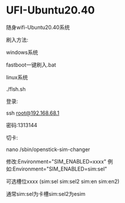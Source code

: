 # UFI-Ubuntu20.40


随身wifi-Ubuntu20.40系统

刷入方法:

windows系统

fastboot一键刷入.bat

linux系统

./flsh.sh

登录:

ssh root@192.168.68.1

密码:1313144



切卡:


nano /sbin/openstick-sim-changer

修改:Environment="SIM_ENABLED=xxxx"
例如:Environment="SIM_ENABLED=sim:sel"

可选槽位xxxx
(sim:sel  sim:sel2  sim:en  sim:en2)

通常sim:sel为卡槽sim:sel2为esim


